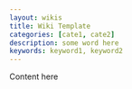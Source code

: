 ```yaml
---
layout: wikis
title: Wiki Template
categories: [cate1, cate2]
description: some word here
keywords: keyword1, keyword2
---
```


Content here
